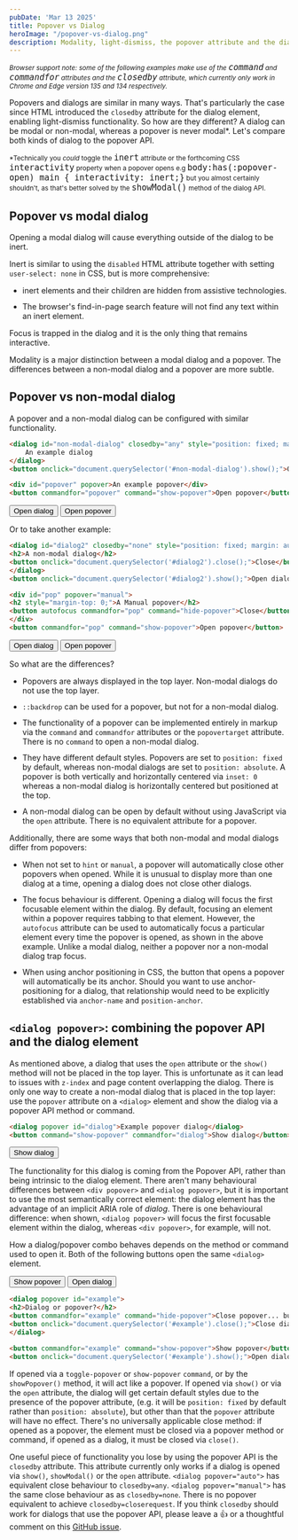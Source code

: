 ```yaml
---
pubDate: 'Mar 13 2025'
title: Popover vs Dialog
heroImage: "/popover-vs-dialog.png"
description: Modality, light-dismiss, the popover attribute and the dialog element
---
```


<style>
  li + li {
    margin-top: 12px;
  }

  small code {
    font-size: 15px !important;
  }
</style>

<small>*Browser support note: some of the following examples make use of the `command` and `commandfor` attributes and the `closedby` attribute, which currently only work in Chrome and Edge version 135 and 134 respectively.*</small>

Popovers and dialogs are similar in many ways. That's particularly the case since HTML introduced the `closedby` attribute for the dialog element, enabling light-dismiss functionality. So how are they different? A dialog can be modal or non-modal, whereas a popover is never modal*. Let's compare both kinds of dialog to the popover API.

<small>*Technically you _could_ toggle the `inert` attribute or the forthcoming CSS `interactivity` property when a popover opens e.g `body:has(:popover-open) main { interactivity: inert;}` but you almost certainly shouldn't, as that's better solved by the `showModal()` method of the dialog API.</small>

## Popover vs modal dialog

Opening a modal dialog will cause everything outside of the dialog to be inert.

Inert is similar to using the `disabled` HTML attribute together with setting `user-select: none` in CSS, but is more comprehensive: 

- inert elements and their children are hidden from assistive technologies.
- The browser's find-in-page search feature will not find any text within an inert element.

Focus is trapped in the dialog and it is the only thing that remains interactive. 

Modality is a major distinction between a modal dialog and a popover. The differences between a non-modal dialog and a popover are more subtle.

## Popover vs non-modal dialog

A popover and a non-modal dialog can be configured with similar functionality.

<style>
  dialog button:focus, [popover] button:focus, button:focus {
    outline: dashed 2px blue !important;
    outline-offset: 1px !important;
  }
</style>

```html
<dialog id="non-modal-dialog" closedby="any" style="position: fixed; margin: auto; inset: 0;">
    An example dialog
</dialog>
<button onclick="document.querySelector('#non-modal-dialog').show();">Open dialog</button>

<div id="popover" popover>An example popover</div>
<button commandfor="popover" command="show-popover">Open popover</button>
```

<dialog id="non-modal-dialog" closedby="any" style="position: fixed; margin: auto; inset: 0;">
An example dialog
</dialog>
<button onclick="document.querySelector('#non-modal-dialog').show();">Open dialog</button>

<div id="popover" popover>
An example popover
</div>
<button commandfor="popover" command="show-popover">Open popover</button>

<p style="margin-bottom: 12px;">Or to take another example:</p>

```html
<dialog id="dialog2" closedby="none" style="position: fixed; margin: auto; inset: 0;">
<h2>A non-modal dialog</h2>
<button onclick="document.querySelector('#dialog2').close();">Close</button>
</dialog>
<button onclick="document.querySelector('#dialog2').show();">Open dialog</button>

<div id="pop" popover="manual">
<h2 style="margin-top: 0;">A Manual popover</h2>
<button autofocus commandfor="pop" command="hide-popover">Close</button>
</div>
<button commandfor="pop" command="show-popover">Open popover</button>
```

<dialog id="dialog2" closedby="none" style="position: fixed; margin: auto; inset: 0;">
<h2 style="margin-top: 0;">A non-modal dialog</h2>
<button onclick="document.querySelector('#dialog2').close();">Close</button>
</dialog>
<button onclick="document.querySelector('#dialog2').show();">Open dialog</button>

<div id="pop" popover="manual">
<h2 style="margin-top: 0;">A Manual popover</h2>
<button autofocus commandfor="pop" command="hide-popover">Close</button>
</div>
<button commandfor="pop" command="show-popover">Open popover</button>

So what are the differences?

- Popovers are always displayed in the top layer. Non-modal dialogs do not use the top layer.
- `::backdrop` can be used for a popover, but not for a non-modal dialog.
- The functionality of a popover can be implemented entirely in markup via the `command` and `commandfor` attributes or the `popovertarget` attribute. There is no `command` to open a non-modal dialog.
- They have different default styles. Popovers are set to `position: fixed` by default, whereas non-modal dialogs are set to `position: absolute`. A popover is both vertically and horizontally centered via `inset: 0` whereas a non-modal dialog is horizontally centered but positioned at the top.
- A non-modal dialog can be open by default without using JavaScript via the `open` attribute. There is no equivalent attribute for a popover.

Additionally, there are some ways that both non-modal and modal dialogs differ from popovers:

- When not set to `hint` or `manual`, a popover will automatically close other popovers when opened. While it is unusual to display more than one dialog at a time, opening a dialog does not close other dialogs.
- The focus behaviour is different. Opening a dialog will focus the first focusable element within the dialog. By default, focusing an element within a popover requires tabbing to that element. However, the `autofocus` attribute can be used to automatically focus a particular element every time the popover is opened, as shown in the above example. Unlike a modal dialog, neither a popover nor a non-modal dialog trap focus.
- When using anchor positioning in CSS, the button that opens a popover will automatically be its anchor. Should you want to use anchor-positioning for a dialog, that relationship would need to be explicitly established via `anchor-name` and `position-anchor`.

## `<dialog popover>`: combining the popover API and the dialog element

As mentioned above, a dialog that uses the `open` attribute or the `show()` method will not be placed in the top layer. This is unfortunate as it can lead to issues with `z-index` and page content overlapping the dialog. There is only one way to create a non-modal dialog that is placed in the top layer: use the `popover` attribute on a `<dialog>` element and show the dialog via a popover API method or command. 

```html
<dialog popover id="dialog">Example popover dialog</dialog>
<button command="show-popover" commandfor="dialog">Show dialog</button>
```

<dialog popover id="dialog">Example popover dialog</dialog>
<button command="show-popover" commandfor="dialog">Show dialog</button>

The functionality for this dialog is coming from the Popover API, rather than being intrinsic to the dialog element. There aren't many behavioural differences between `<div popover>` and `<dialog popover>`, but it is important to use the most semantically correct element: the dialog element has the advantage of an implicit ARIA role of *dialog*. There is one behavioural difference: when shown, `<dialog popover>` will focus the first focusable element within the dialog, whereas `<div popover>`, for example, will not. 

How a dialog/popover combo behaves depends on the method or command used to open it. Both of the following buttons open the same `<dialog>` element. 

<style>
  #example::backdrop {
    background-color: rgba(0,0,0,.5);
  }
</style>

<dialog popover id="example" style="padding: 16px;">
<h2 style="margin-top: 0;">Dialog or popover?</h2>
<button commandfor="example" command="hide-popover">Close popover... but not dialog</button>
<button onclick="document.querySelector('#example').close();">Close dialog... but not popover</button>
</dialog>

<button commandfor="example" command="show-popover">Show popover</button>
<button onclick="document.querySelector('#example').show();">Open dialog</button>

```html
<dialog popover id="example">
<h2>Dialog or popover?</h2>
<button commandfor="example" command="hide-popover">Close popover... but not dialog</button>
<button onclick="document.querySelector('#example').close();">Close dialog... but not popover</button>
</dialog>

<button commandfor="example" command="show-popover">Show popover</button>
<button onclick="document.querySelector('#example').show();">Open dialog</button>
```

If opened via a `toggle-popover` or `show-popover` `command`, or by the `showPopover()` method, it will act like a popover. If opened via `show()` or via the `open` attribute, the dialog will get certain default styles due to the presence of the popover attribute, (e.g. it will be `position: fixed` by default rather than `position: absolute`), but other than that the `popover` attribute will have no effect. There's no universally applicable close method: if opened as a popover, the element must be closed via a popover method or command, if opened as a dialog, it must be closed via `close()`.

One useful piece of functionality you lose by using the popover API is the `closedby` attribute. This attribute currently only works if a dialog is opened via `show()`, `showModal()` or the `open` attribute. `<dialog popover="auto">` has equivalent close behaviour to `closedby=any`. `<dialog popover="manual">` has the same close behaviour as as `closedby=none`. There is no popover equivalent to achieve `closedby=closerequest`. If you think `closedby` should work for dialogs that use the popover API, please leave a 👍 or a thoughtful comment on this [GitHub issue](https://github.com/whatwg/html/issues/11105). 